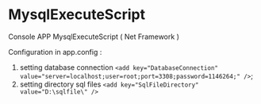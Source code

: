 # MysqlExecuteScript
Console APP MysqlExecuteScript ( Net Framework )

Configuration in app.config : 
1. setting database connection
`<add key="DatabaseConnection" value="server=localhost;user=root;port=3308;password=1146264;" />`;
2. setting directory sql files
`<add key="SqlFileDirectory" value="D:\sqlfile\" />`


